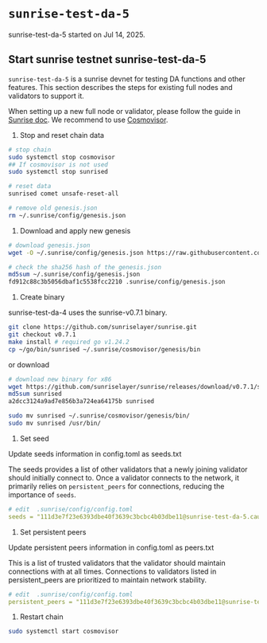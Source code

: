 # `sunrise-test-da-5`

sunrise-test-da-5 started on Jul 14, 2025.

## Start sunrise testnet sunrise-test-da-5

`sunrise-test-da-5` is a sunrise devnet for testing DA functions and other features. This section describes the steps for existing full nodes and validators to support it.

When setting up a new full node or validator, please follow the guide in [Sunrise doc](https://docs.sunriselayer.io/run-a-sunrise-node/types/consensus).
We recommend to use [Cosmovisor](https://docs.cosmos.network/main/build/tooling/cosmovisor).

1. Stop and reset chain data

```bash
# stop chain
sudo systemctl stop cosmovisor
## If cosmovisor is not used
sudo systemctl stop sunrised

# reset data
sunrised comet unsafe-reset-all

# remove old genesis.json
rm ~/.sunrise/config/genesis.json
```

1. Download and apply new genesis

```bash
# download genesis.json
wget -O ~/.sunrise/config/genesis.json https://raw.githubusercontent.com/sunriselayer/network/main/sunrise-test-da-5/genesis.json

# check the sha256 hash of the genesis.json
md5sum ~/.sunrise/config/genesis.json
fd912c88c3b5056dbaf1c5538fcc2210 .sunrise/config/genesis.json
```

1. Create binary

sunrise-test-da-4 uses the sunrise-v0.7.1 binary.

```bash
git clone https://github.com/sunriselayer/sunrise.git
git checkout v0.7.1
make install # required go v1.24.2
cp ~/go/bin/sunrised ~/.sunrise/cosmovisor/genesis/bin
```

or download

```bash
# download new binary for x86
wget https://github.com/sunriselayer/sunrise/releases/download/v0.7.1/sunrised
md5sum sunrised
a2dcc3124a9ad7e856b3a724ea64175b sunrised

sudo mv sunrised ~/.sunrise/cosmovisor/genesis/bin/
sudo mv sunrised /usr/bin/
```

1. Set seed

Update seeds information in config.toml as seeds.txt

The seeds provides a list of other validators that a newly joining validator should initially connect to.
Once a validator connects to the network, it primarily relies on `persistent_peers` for connections, reducing the importance of `seeds`.

```yml
# edit  .sunrise/config/config.toml
seeds = "111d3e7f23e6393dbe40f3639c3bcbc4b03dbe11@sunrise-test-da-5.cauchye.net:26656"
```

1. Set persistent peers

Update persistent peers information in config.toml as peers.txt

This is a list of trusted validators that the validator should maintain connections with at all times.
Connections to validators listed in persistent_peers are prioritized to maintain network stability.

```yml
# edit  .sunrise/config/config.toml
persistent_peers = "111d3e7f23e6393dbe40f3639c3bcbc4b03dbe11@sunrise-test-da-5.cauchye.net:26656"
```

1. Restart chain

```bash
sudo systemctl start cosmovisor
```
